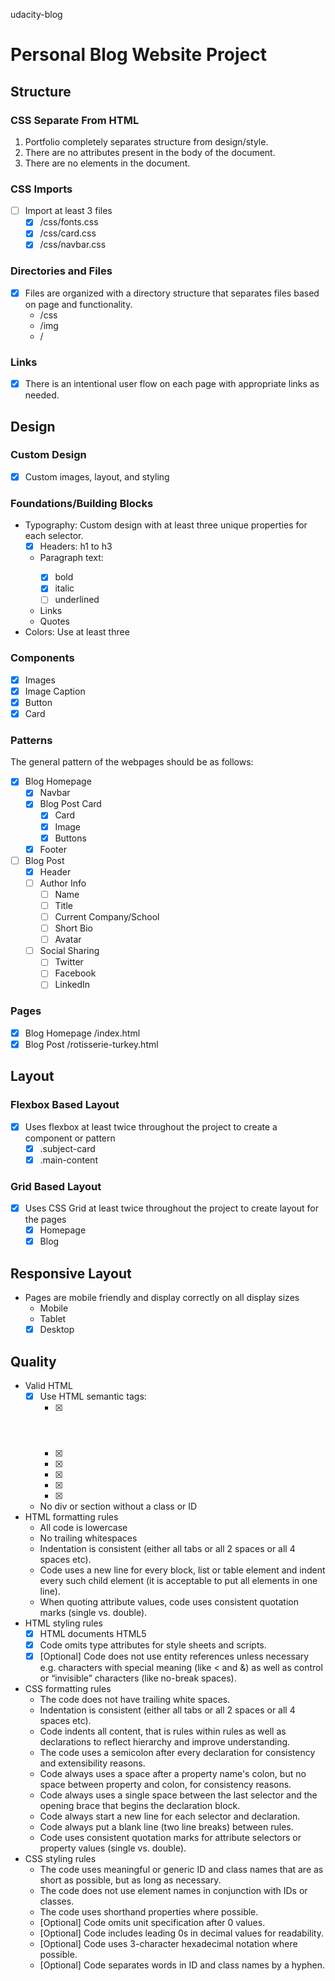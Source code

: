 udacity-blog
# Personal Blog Website Project

## Structure

### CSS Separate From HTML
1. Portfolio completely separates structure from design/style.
2. There are no attributes present in the body of the document.
3. There are no elements in the document.

### CSS Imports
- [ ] Import at least 3 files
    - [x] /css/fonts.css
    - [x] /css/card.css
    - [x] /css/navbar.css

### Directories and Files
- [x] Files are organized with a directory structure that separates files based on page and functionality.
    - /css
    - /img
    - /

### Links
- [x] There is an intentional user flow on each page with appropriate links as needed.

## Design

### Custom Design
- [x] Custom images, layout, and styling

### Foundations/Building Blocks
- Typography:  Custom design with at least three unique properties for each selector.
    - [x] Headers:  h1 to h3
    - Paragraph text: <p>
        - [x] bold
        - [x] italic
        - [ ] underlined
    - Links 
    - Quotes
- Colors:  Use at least three

### Components
- [x] Images
- [x] Image Caption
- [x] Button
- [x] Card

### Patterns

The general pattern of the webpages should be as follows:

- [x] Blog Homepage
    - [x] Navbar
    - [x] Blog Post Card
        - [x] Card
        - [x] Image
        - [x] Buttons
    - [x] Footer
- [ ] Blog Post
    - [x] Header
    - [ ] Author Info
        - [ ] Name
        - [ ] Title
        - [ ] Current Company/School
        - [ ] Short Bio
        - [ ] Avatar
    - [ ] Social Sharing
        - [ ] Twitter
        - [ ] Facebook
        - [ ] LinkedIn

### Pages
- [x] Blog Homepage /index.html
- [x] Blog Post /rotisserie-turkey.html

## Layout

### Flexbox Based Layout
- [x] Uses flexbox at least twice throughout the project to create a component or pattern
    - [x] .subject-card
    - [x] .main-content

### Grid Based Layout
- [x] Uses CSS Grid at least twice throughout the project to create layout for the pages
    - [x] Homepage
    - [x] Blog

## Responsive Layout
- Pages are mobile friendly and display correctly on all display sizes
    - Mobile
    - Tablet
    - [x] Desktop

## Quality
- Valid HTML
    - [x] Use HTML semantic tags:
        - [x] <header>
        - [x] <footer>
        - [x] <article>
        - [x] <aside>
        - [x] <section>
        - [x] <nav>
    - No div or section without a class or ID
- HTML formatting rules
    - All code is lowercase
    - No trailing whitespaces
    - Indentation is consistent (either all tabs or all 2 spaces or all 4 spaces etc).
    - Code uses a new line for every block, list or table element and indent every such child element (it is acceptable to put all elements in one line).
    - When quoting attribute values, code uses consistent quotation marks (single vs. double).
- HTML styling rules
    - [x] HTML documents HTML5 <!doctype html>
    - [x] Code omits type attributes for style sheets and scripts.
    - [x] [Optional] Code does not use entity references unless necessary e.g. characters with special meaning (like < and &) as well as control or “invisible” characters (like no-break spaces).
- CSS formatting rules
    - The code does not have trailing white spaces.
    - Indentation is consistent (either all tabs or all 2 spaces or all 4 spaces etc).
    - Code indents all content, that is rules within rules as well as declarations to reflect hierarchy and improve understanding.
    - The code uses a semicolon after every declaration for consistency and extensibility reasons.
    - Code always uses a space after a property name's colon, but no space between property and colon, for consistency reasons.
    - Code always uses a single space between the last selector and the opening brace that begins the declaration block. 
    - Code always start a new line for each selector and declaration.
    - Code always put a blank line (two line breaks) between rules.
    - Code uses consistent quotation marks for attribute selectors or property values (single vs. double).
- CSS styling rules
    - The code uses meaningful or generic ID and class names that are as short as possible, but as long as necessary.
    - The code does not use element names in conjunction with IDs or classes.
    - The code uses shorthand properties where possible.
    - [Optional] Code omits unit specification after 0 values.
    - [Optional] Code includes leading 0s in decimal values for readability.
    - [Optional] Code uses 3-character hexadecimal notation where possible.
    - [Optional] Code separates words in ID and class names by a hyphen.
